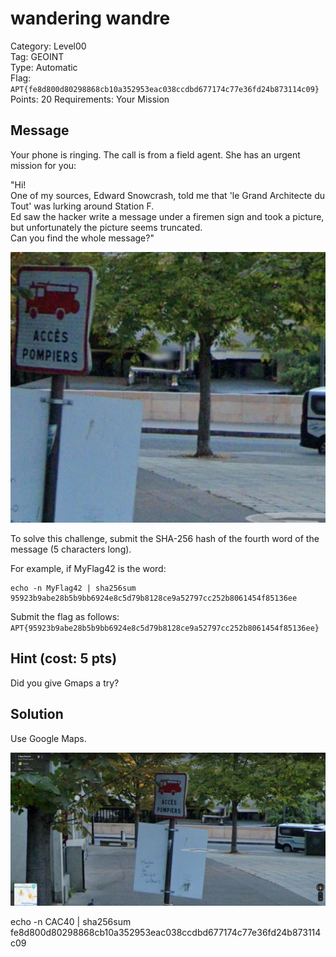 # wandering wandre

Category: Level00  
Tag: GEOINT  
Type: Automatic  
Flag: `APT{fe8d800d80298868cb10a352953eac038ccdbd677174c77e36fd24b873114c09}`  
Points: 20
Requirements: Your Mission

## Message

Your phone is ringing. The call is from a field agent. She has an urgent mission for you:

"Hi!  
One of my sources, Edward Snowcrash, told me that 'le Grand Architecte du Tout' was lurking around Station F.  
Ed saw the hacker write a message under a firemen sign and took a picture, but unfortunately the picture seems truncated.  
Can you find the whole message?"

<p align="center">
  <img src="wander_hint.png" alt="Gmap street" width="700" />
</p>

To solve this challenge, submit the SHA-256 hash of the fourth word of the message (5 characters long).

For example, if MyFlag42 is the word:
```
echo -n MyFlag42 | sha256sum
95923b9abe28b5b9bb6924e8c5d79b8128ce9a52797cc252b8061454f85136ee
```

Submit the flag as follows:  
`APT{95923b9abe28b5b9bb6924e8c5d79b8128ce9a52797cc252b8061454f85136ee}`

## Hint (cost: 5 pts)

Did you give Gmaps a try?

## Solution

Use Google Maps.

<p align="center">
  <img src="solution-message.png" alt="Full message" width="700" />
</p>

echo -n CAC40 | sha256sum 
fe8d800d80298868cb10a352953eac038ccdbd677174c77e36fd24b873114c09

